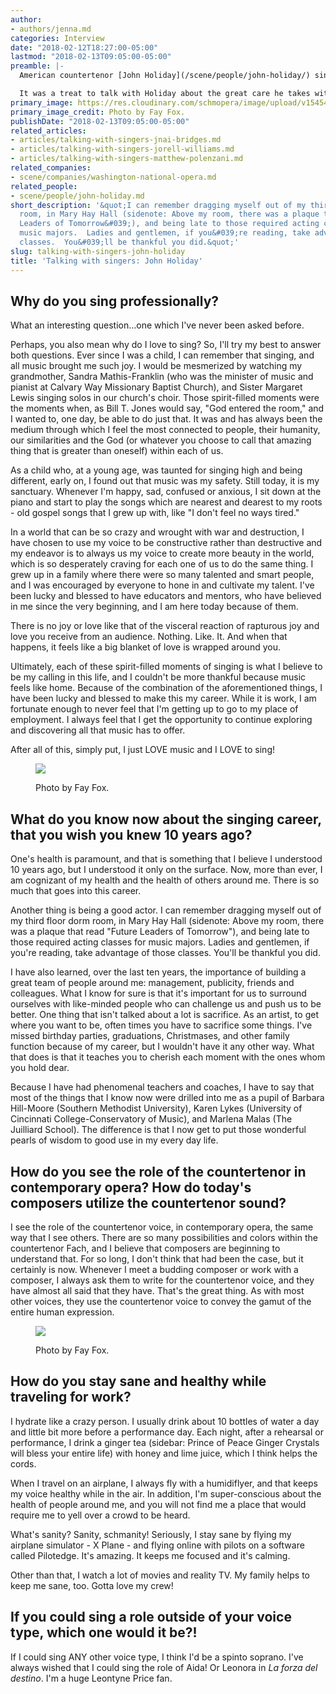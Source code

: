 ```yaml
---
author:
- authors/jenna.md
categories: Interview
date: "2018-02-12T18:27:00-05:00"
lastmod: "2018-02-13T09:05:00-05:00"
preamble: |-
  American countertenor [John Holiday](/scene/people/john-holiday/) sings [Handel](https://www.youtube.com/watch?v=-TmQG2GkX1c) as comfortably as he does jazz and spirituals, even [accompanying himself at the piano](https://www.youtube.com/watch?v=yf7xu0f91wk). Joining the ranks of Denyce Graves, Eric Owens, and Lawrence Brownlee, Holiday is the 2017 Winner of the Marian Anderson Vocal Award; in conjuction with the award, he will make his [Kennedy Center recital debut](http://www.kennedy-center.org/calendar/event/OSOCC) on **February 15**.

  It was a treat to talk with Holiday about the great care he takes with his craft, the importance of a support system, and music as his "sanctuary".
primary_image: https://res.cloudinary.com/schmopera/image/upload/v1545409169/media/webhook-uploads/1518478051521/sq---John-Holiday%2C-credit-Fay-Fox-02.jpg.jpg
primary_image_credit: Photo by Fay Fox.
publishDate: "2018-02-13T09:05:00-05:00"
related_articles:
- articles/talking-with-singers-jnai-bridges.md
- articles/talking-with-singers-jorell-williams.md
- articles/talking-with-singers-matthew-polenzani.md
related_companies:
- scene/companies/washington-national-opera.md
related_people:
- scene/people/john-holiday.md
short_description: '&quot;I can remember dragging myself out of my third floor dorm
  room, in Mary Hay Hall (sidenote: Above my room, there was a plaque that read &#039;Future
  Leaders of Tomorrow&#039;), and being late to those required acting classes for
  music majors.  Ladies and gentlemen, if you&#039;re reading, take advantage of those
  classes.  You&#039;ll be thankful you did.&quot;'
slug: talking-with-singers-john-holiday
title: 'Talking with singers: John Holiday'
---
```


## Why do you sing professionally?

What an interesting question…one which I've never been asked before.  

Perhaps, you also mean why do I love to sing?  So, I'll try my best to answer both questions.  Ever since I was a child, I can remember that singing, and all music brought me such joy.  I would be mesmerized by watching my grandmother, Sandra Mathis-Franklin (who was the minister of music and pianist at Calvary Way Missionary Baptist Church), and Sister Margaret Lewis singing solos in our church's choir.  Those spirit-filled moments were the moments when, as Bill T. Jones would say, "God entered the room," and I wanted to, one day, be able to do just that.  It was and has always been the medium through which I feel the most connected to people, their humanity, our similarities and the God (or whatever you choose to call that amazing thing that is greater than oneself) within each of us.  

As a child who, at a young age, was taunted for singing high and being different, early on, I found out that music was my safety.  Still today, it is my sanctuary.  Whenever I'm happy, sad, confused or anxious, I sit down at the piano and start to play the songs which are nearest and dearest to my roots - old gospel songs that I grew up with, like "I don't feel no ways tired."  

In a world that can be so crazy and wrought with war and destruction, I have chosen to use my voice to be constructive rather than destructive and my endeavor is to always us my voice to create more beauty in the world, which is so desperately craving for each one of us to do the same thing.  I grew up in a family where there were so many talented and smart people, and I was encouraged by everyone to hone in and cultivate my talent.  I've been lucky and blessed to have educators and mentors, who have believed in me since the very beginning, and I am here today because of them.  

There is no joy or love like that of the visceral reaction of rapturous joy and love you receive from an audience.  Nothing. Like. It.  And when that happens, it feels like a big blanket of love is wrapped around you. 

Ultimately, each of these spirit-filled moments of singing is what I believe to be my calling in this life, and I couldn't be more thankful because music feels like home.  Because of the combination of the aforementioned things, I have been lucky and blessed to make this my career. While it is work, I am fortunate enough to never feel that I'm getting up to go to my place of employment.  I always feel that I get the opportunity to continue exploring and discovering all that music has to offer.  

After all of this, simply put, I just LOVE music and I LOVE to sing!

<figure data-type="image">

![](https://res.cloudinary.com/schmopera/image/upload/v1545409169/media/webhook-uploads/1518478007510/John-Holiday%2C-credit-Fay-Fox-03.jpg.jpg)
<figcaption>Photo by Fay Fox.</figcaption>
</figure>

## What do you know now about the singing career, that you wish you knew 10 years ago?

One's health is paramount, and that is something that I believe I understood 10 years ago, but I understood it only on the surface.  Now, more than ever, I am cognizant of my health and the health of others around me. There is so much that goes into this career.  

Another thing is being a good actor.  I can remember dragging myself out of my third floor dorm room, in Mary Hay Hall (sidenote: Above my room, there was a plaque that read "Future Leaders of Tomorrow"), and being late to those required acting classes for music majors.  Ladies and gentlemen, if you're reading, take advantage of those classes.  You'll be thankful you did.

I have also learned, over the last ten years, the importance of building a great team of people around me: management, publicity, friends and colleagues.  What I know for sure is that it's important for us to surround ourselves with like-minded people who can challenge us and push us to be better.  One thing that isn't talked about a lot is sacrifice. As an artist, to get where you want to be, often times you have to sacrifice some things.  I've missed birthday parties, graduations, Christmases, and other family function because of my career, but I wouldn't have it any other way.  What that does is that it teaches you to cherish each moment with the ones whom you hold dear.

Because I have had phenomenal teachers and coaches, I have to say that most of the things that I know now were drilled into me as a pupil of Barbara Hill-Moore (Southern Methodist University), Karen Lykes (University of Cincinnati College-Conservatory of Music), and Marlena Malas (The Juilliard School).  The difference is that I now get to put those wonderful pearls of wisdom to good use in my every day life.  

## How do you see the role of the countertenor in contemporary opera?  How do today's composers utilize the countertenor sound?

I see the role of the countertenor voice, in contemporary opera, the same way that I see others.  There are so many possibilities and colors within the countertenor Fach, and I believe that composers are beginning to understand that.  For so long, I don't think that had been the case, but it certainly is now.  Whenever I meet a budding composer or work with a composer, I always ask them to write for the countertenor voice, and they have almost all said that they have.  That's the great thing.  As with most other voices, they use the countertenor voice to convey the gamut of the entire human expression. 

<figure data-type="image">

![](https://res.cloudinary.com/schmopera/image/upload/v1545409169/media/webhook-uploads/1518478046104/John-Holiday%2C-credit-Fay-Fox-01.jpg.jpg)
<figcaption>Photo by Fay Fox.</figcaption>
</figure>

## How do you stay sane and healthy while traveling for work?

I hydrate like a crazy person.  I usually drink about 10 bottles of water a day and little bit more before a performance day.  Each night, after a rehearsal or performance, I drink a ginger tea (sidebar: Prince of Peace Ginger Crystals will bless your entire life) with honey and lime juice, which I think helps the cords.  

When I travel on an airplane, I always fly with a humidiflyer, and that keeps my voice healthy while in the air.  In addition, I'm super-conscious about the health of people around me, and you will not find me a place that would require me to yell over a crowd to be heard. 

What's sanity?  Sanity, schmanity!  Seriously, I stay sane by flying my airplane simulator - X Plane - and flying online with pilots on a software called Pilotedge.  It's amazing.  It keeps me focused and it's calming. 

Other than that, I watch a lot of movies and reality TV.  My family helps to keep me sane, too. Gotta love my crew!  

## If you could sing a role outside of your voice type, which one would it be?!

If I could sing ANY other voice type, I think I'd be a spinto soprano.  I've always wished that I could sing the role of Aida! Or Leonora in *La forza del destino*. I'm a huge Leontyne Price fan.
